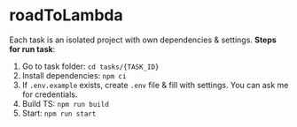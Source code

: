# roadToLambda

Each task is an isolated project with own dependencies & settings.
**Steps for run task**:

1. Go to task folder: `cd tasks/{TASK_ID}`
2. Install dependencies: `npm ci`
3. If `.env.example` exists, create `.env` file & fill with settings. You can ask me for credentials.
4. Build TS: `npm run build`
5. Start: `npm run start`
